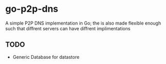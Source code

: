 # go-p2p-dns

A simple P2P DNS implementation in Go; the is also made flexible enough such that diffrent servers can have diffrent implimentations

## TODO

* Generic Database for datastore